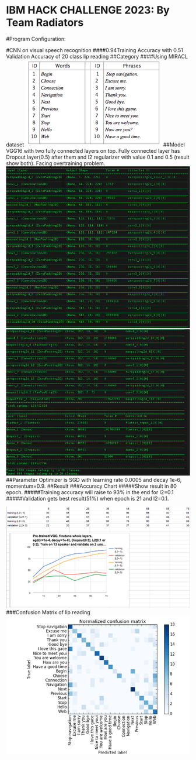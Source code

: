 # IBM HACK CHALLENGE 2023: By Team Radiators

#Program Configuration: 

#CNN on visual speech recognition
####0.94Training Accuracy with 0.51 Validation Accuracy of 20 class lip reading
##Category
####Using MIRACL dataset
![category](pictures/category.png)
##Model
VGG16 with two fully connected layers on top. Fully connected layer has Dropout layer(0.5) after them and l2 regularizer with value 0.1 and 0.5 (result show both). Facing overtraining problem.
![Model Part1](pictures/VGG16-two-fullyconnect-layer-part1.png)
![Model Part1](pictures/VGG16-two-fullyconnect-layer-part2.png)
##Parameter
Optimizer is SGD with learning rate 0.0005 and decay 1e-6, momentum=0.9.
##Result
###Accuracy Chart
#####Show result in 80 epoch.
#####Training accuracy will raise to 93% in the end for l2=0.1
#####Validation gets best result(51%) when epoch is 21 and l2=0.1.

![Model Part1](pictures/result.png)
###Confusion Matrix of lip reading
![cm](pictures/confusion_matrix_lip_valAcc=50.png)
